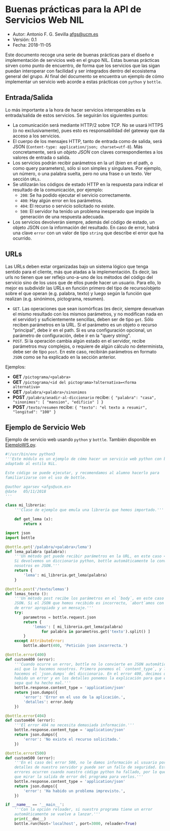 # Buenas prácticas para la API de Servicios Web NIL

* Autor: Antonio F. G. Sevilla <afgs@ucm.es>
* Versión: 0.1
* Fecha: 2018-11-05

Este documento recoge una serie de buenas prácticas para el diseño e
implementación de servicios web en el grupo NIL. Estas buenas prácticas sirven
como punto de encuentro, de forma que los servicios que las sigan puedan
interoperar con facilidad y ser integrados dentro del ecosistema general del
grupo. Al final del documento se encuentra un ejemplo de cómo implementar un
servicio web acorde a estas prácticas con `python` y `bottle`.

## Entrada/Salida

Lo más importante a la hora de hacer servicios interoperables es la
entrada/salida de estos servicios. Se seguirán los siguientes puntos:

- La comunicación será mediante HTTP/2 sobre TCP. No se usará HTTPS (o no
  exclusivamente), pues esto es responsabilidad del gateway que da acceso a los
  servicios.
- El cuerpo de los mensajes HTTP, tanto de entrada como de salida, será JSON
  (`Content-type: application/json; charset=utf-8`). Más concretamente, será un
  *objeto JSON* con claves correspondientes a los valores de entrada o salida.
- Los servicios podrán recibir parámetros en la url (bien en el path, o como
  query parameters), sólo si son simples y singulares. Por ejemplo, un número, o
  una palabra suelta, pero no una frase o un texto. Ver sección `URLs`.
- Se utilizarán los códigos de estado HTTP en la respuesta para indicar el
  resultado de la comunicación, por ejemplo:
  - `200`: Se ha podido ejecutar el servicio correctamente.
  - `400`: Hay algún error en los parámetros.
  - `404`: El recurso o servicio solicitado no existe.
  - `500`: El servidor ha tenido un problema inesperado que impide la generación
    de una respuesta adecuada.
- Los servicios devolverán siempre, además del código de estado, un objeto JSON
  con la información del resultado. En caso de error, habrá una clave `error`
  con un valor de tipo `string` que describe el error que ha ocurrido.

## URLs

Las URLs deben estar organizadas bajo un sistema lógico que tenga sentido para
el cliente, más que atadas a la implementación. Es decir, las urls no tienen que
ser reflejo uno-a-uno de los métodos del código del servicio sino de los usos
que de ellos puede hacer un usuario. Para ello, lo mejor es subdividir las URLs
en función primero del tipo de recurso/objeto sobre el que operan (e.g. palabra,
texto) y luego según la función que realizan (e.g. sinónimos, pictograma,
resumen).

- `GET`. Las operaciones que sean isomórficas (es decir, siempre devuelvan el
    mismo resultado con los mismos parámetros, y no modifican nada en el
    servidor) y suficientemente sencillas, deben ser de tipo `get`. Sólo reciben
    parámetros en la URL. Si el parámetro es un objeto o recurso "principal",
    debe ir en el path. Si es una configuración opcional, un parámetro de
    configuración, debe ir en la "query string".
- `POST`. Si la operación cambia algún estado en el servidor, recibe parámetros
    muy complejos, o requiere de algún cálculo no determinista, debe ser de tipo
    `post`. En este caso, recibirán parámetros en formato `JSON` como se ha
    explicado en la sección anterior.

Ejemplos:

* **GET** `/pictograma/<palabra>`
* **GET** `/pictograma/<id del pictograma>?alternativa=<forma alternativa>`
* **GET** `/palabra/<palabra>/sinonimos`
* **POST** `/palabra/anadir-al-diccionario` recibe: `{ "palabra":
    "casa", "sinonimos": [ "mansion", "edificio" ] }`
* **POST** `/texto/resumen` recibe: `{ "texto": "el texto a resumir",
    "longitud": "100" }`

## Ejemplo de Servicio Web

Ejemplo de servicio web usando `python` y `bottle`. También disponible en
[EjemploWS.py](EjemploWS.py).

```python
#!/usr/bin/env python3
'''Este módulo es un ejemplo de cómo hacer un servicio web python con bottle y
adaptado al estilo NiL.

Este código se puede ejecutar, y recomendamos al alumno hacerlo para
familiarizarse con el uso de bottle.

@author agarsev <afgs@ucm.es>
@date   05/11/2018
'''

class mi_libreria:
    '''Clase de ejemplo que emula una librería que hemos importado.'''

    def get_lema (x):
        return x

import json
import bottle

@bottle.get('/palabra/<palabra>/lema')
def lema_palabra (palabra):
    '''Un método get puede recibir parámetros en la URL, en este caso <palabra>.
    Si devolvemos un diccionario python, bottle automáticamente lo convierte por
    nosotros en JSON.'''
    return {
        'lema': mi_libreria.get_lema(palabra)
    }

@bottle.post('/texto/lemas')
def lemas_texto ():
    '''Un método post recibe los parámetros en el `body`, en este caso como
    JSON. Si el JSON que hemos recibido es incorrecto, `abort`amos con un código
    de error apropiado y un mensaje.'''
    try:
        parametros = bottle.request.json
        return {
            'lemas': [ mi_libreria.get_lema(palabra)
                for palabra in parametros.get('texto').split() ]
        }
    except AttributeError:
        bottle.abort(400, 'Petición json incorrecta.')

@bottle.error(400)
def custom400 (error):
    '''Cuando ocurre un error, bottle no lo convierte en JSON automáticamente,
    así que lo hacemos nosotros. Primero ponemos el `content_type`, y luego
    hacemos el `json.dumps` del diccionario. En el error 400, decimos que ha
    habido un error y en los detalles ponemos la explicación para que el usuario
    sepa qué ha hecho mal.'''
    bottle.response.content_type = 'application/json'
    return json.dumps({
        'error': 'Error en el uso de la aplicación.',
        'detalles': error.body
    })

@bottle.error(404)
def custom404 (error):
    '''El error 404 no necesita demasiada información.'''
    bottle.response.content_type = 'application/json'
    return json.dumps({
        'error': 'No existe el recurso solicitado.'
    })

@bottle.error(500)
def custom500 (error):
    '''En el caso del error 500, no le damos información al usuario porque son
    detalles de nuestro servidor y puede ser un fallo de seguridad. Estos
    errores ocurren cuando nuestro código python ha fallado, por lo que habrá
    que mirar la salida de error del programa para verlos.'''
    bottle.response.content_type = 'application/json'
    return json.dumps({
        'error': 'Ha habido un problema imprevisto.',
    })

if __name__ == '__main__':
    '''Con la opción reloader, si nuestro programa tiene un error
    automáticamente se vuelve a lanzar.'''
    print(__doc__)
    bottle.run(host='localhost', port=3000, reloader=True)
```
